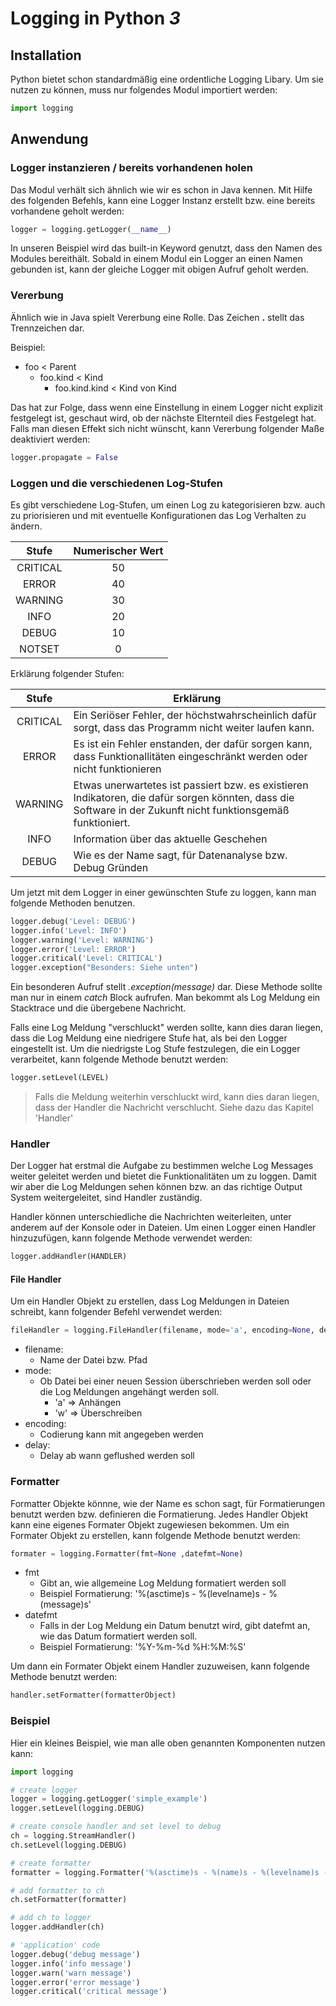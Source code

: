 # Logging in Python *3*

## Installation
Python bietet schon standardmäßig eine ordentliche Logging Libary. Um sie nutzen zu können, muss nur folgendes Modul importiert werden:

```py
import logging
```

## Anwendung
### Logger instanzieren / bereits vorhandenen holen
Das Modul verhält sich ähnlich wie wir es schon in Java kennen. Mit Hilfe des folgenden Befehls, kann eine Logger Instanz erstellt bzw. eine bereits vorhandene geholt werden:
```py
logger = logging.getLogger(__name__)
```
In unseren Beispiel wird das built-in Keyword genutzt, dass den Namen des Modules bereithält. Sobald in einem Modul ein Logger an einen Namen gebunden ist, kann der gleiche Logger mit obigen Aufruf geholt werden. 

### Vererbung
Ähnlich wie in Java spielt Vererbung eine Rolle. Das Zeichen **.** stellt das Trennzeichen dar.

Beispiel: 

- foo < Parent
    - foo.kind < Kind
        - foo.kind.kind < Kind von Kind


Das hat zur Folge, dass wenn eine Einstellung in einem Logger nicht explizit festgelegt ist, geschaut wird, ob der nächste Elternteil dies Festgelegt hat.
Falls man diesen Effekt sich nicht wünscht, kann Vererbung folgender Maße deaktiviert werden:

```py
logger.propagate = False
```

### Loggen und die verschiedenen Log-Stufen

Es gibt verschiedene Log-Stufen, um einen Log zu kategorisieren bzw. auch zu priorisieren und mit eventuelle Konfigurationen das Log Verhalten zu ändern.

| Stufe | Numerischer Wert |
| :---: | :---: |
| CRITICAL | 50 |
| ERROR | 40 |
| WARNING | 30 |
| INFO | 20 |
| DEBUG | 10 |
| NOTSET | 0 |

Erklärung folgender Stufen:

| Stufe | Erklärung |
| :---: | --- |
| CRITICAL | Ein Seriöser Fehler, der höchstwahrscheinlich dafür sorgt, dass das Programm nicht weiter laufen kann. |
| ERROR | Es ist ein Fehler enstanden, der dafür sorgen kann, dass Funktionallitäten eingeschränkt werden oder nicht funktionieren |
| WARNING | Etwas unerwartetes ist passiert bzw. es existieren Indikatoren, die dafür sorgen könnten, dass die Software in der Zukunft nicht funktionsgemäß funktioniert. |
| INFO | Information über das aktuelle Geschehen |
| DEBUG | Wie es der Name sagt, für Datenanalyse bzw. Debug Gründen |


Um jetzt mit dem Logger in einer gewünschten Stufe zu loggen, kann man folgende Methoden benutzen.

```py
logger.debug('Level: DEBUG')
logger.info('Level: INFO')
logger.warning('Level: WARNING')
logger.error('Level: ERROR')
logger.critical('Level: CRITICAL')
logger.exception("Besonders: Siehe unten")
```

Ein besonderen Aufruf stellt *.exception(message)* dar. Diese Methode sollte man nur in einem *catch* Block aufrufen. Man bekommt als Log Meldung ein Stacktrace und die übergebene Nachricht.

Falls eine Log Meldung "verschluckt" werden sollte, kann dies daran liegen, dass die Log Meldung eine niedrigere Stufe hat, als bei den Logger eingestellt ist. Um die niedrigste Log Stufe festzulegen, die ein Logger verarbeitet, kann folgende Methode benutzt werden:

```py
logger.setLevel(LEVEL)
```

> Falls die Meldung weiterhin verschluckt wird, kann dies daran liegen, dass der Handler die Nachricht verschlucht. Siehe dazu das Kapitel 'Handler'

### Handler

Der Logger hat erstmal die Aufgabe zu bestimmen welche Log Messages weiter geleitet werden und bietet die Funktionalitäten um zu loggen. Damit wir aber die Log Meldungen sehen können bzw. an das richtige Output System weitergeleitet, sind Handler zuständig. 

Handler können unterschiedliche die Nachrichten weiterleiten, unter anderem auf der Konsole oder in Dateien. Um einen Logger einen Handler hinzuzufügen, kann folgende Methode verwendet werden:

```py
logger.addHandler(HANDLER)
```

#### File Handler

Um ein Handler Objekt zu erstellen, dass Log Meldungen in Dateien schreibt, kann folgender Befehl verwendet werden:

```py
fileHandler = logging.FileHandler(filename, mode='a', encoding=None, delay=False)
```
- filename:
    - Name der Datei bzw. Pfad   
- mode: 
    - Ob Datei bei einer neuen Session überschrieben werden soll oder die Log Meldungen angehängt werden soll.
        - 'a' => Anhängen
        -  'w' => Überschreiben
- encoding: 
    - Codierung kann mit angegeben werden
- delay:
    - Delay ab wann geflushed werden soll   

### Formatter

Formatter Objekte könnne, wie der Name es schon sagt, für Formatierungen benutzt werden bzw. definieren die Formatierung. Jedes Handler Objekt kann eine eigenes Formater Objekt zugewiesen bekommen. Um ein Formater Objekt zu erstellen, kann folgende Methode benutzt werden: 

```py
formater = logging.Formatter(fmt=None ,datefmt=None)
```

- fmt
    - Gibt an, wie allgemeine Log Meldung formatiert werden soll
    - Beispiel Formatierung: '%(asctime)s - %(levelname)s - %(message)s'
- datefmt
    - Falls in der Log Meldung ein Datum benutzt wird, gibt datefmt an, wie das Datum formatiert werden soll.
    - Beispiel Formatierung: '%Y-%m-%d %H:%M:%S'


Um dann ein Formater Objekt einem Handler zuzuweisen, kann folgende Methode benutzt werden:

```py
handler.setFormatter(formatterObject)
```

### Beispiel

Hier ein kleines Beispiel, wie man alle oben genannten Komponenten nutzen kann:

```py
import logging

# create logger
logger = logging.getLogger('simple_example')
logger.setLevel(logging.DEBUG)

# create console handler and set level to debug
ch = logging.StreamHandler()
ch.setLevel(logging.DEBUG)

# create formatter
formatter = logging.Formatter('%(asctime)s - %(name)s - %(levelname)s - %(message)s')

# add formatter to ch
ch.setFormatter(formatter)

# add ch to logger
logger.addHandler(ch)

# 'application' code
logger.debug('debug message')
logger.info('info message')
logger.warn('warn message')
logger.error('error message')
logger.critical('critical message')
```